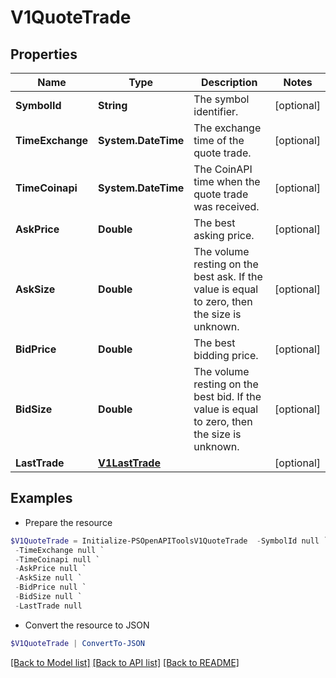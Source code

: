 # V1QuoteTrade
## Properties

Name | Type | Description | Notes
------------ | ------------- | ------------- | -------------
**SymbolId** | **String** | The symbol identifier. | [optional] 
**TimeExchange** | **System.DateTime** | The exchange time of the quote trade. | [optional] 
**TimeCoinapi** | **System.DateTime** | The CoinAPI time when the quote trade was received. | [optional] 
**AskPrice** | **Double** | The best asking price. | [optional] 
**AskSize** | **Double** | The volume resting on the best ask. If the value is equal to zero, then the size is unknown. | [optional] 
**BidPrice** | **Double** | The best bidding price. | [optional] 
**BidSize** | **Double** | The volume resting on the best bid. If the value is equal to zero, then the size is unknown. | [optional] 
**LastTrade** | [**V1LastTrade**](V1LastTrade.md) |  | [optional] 

## Examples

- Prepare the resource
```powershell
$V1QuoteTrade = Initialize-PSOpenAPIToolsV1QuoteTrade  -SymbolId null `
 -TimeExchange null `
 -TimeCoinapi null `
 -AskPrice null `
 -AskSize null `
 -BidPrice null `
 -BidSize null `
 -LastTrade null
```

- Convert the resource to JSON
```powershell
$V1QuoteTrade | ConvertTo-JSON
```

[[Back to Model list]](../README.md#documentation-for-models) [[Back to API list]](../README.md#documentation-for-api-endpoints) [[Back to README]](../README.md)


